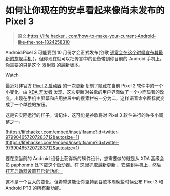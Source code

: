 # 如何让你现在的安卓看起来像尚未发布的 Pixel 3

> 原文:[https://life hacker . com/how-to-make-your-current-Android-like-the-not-1824258310](https://lifehacker.com/how-to-make-your-current-android-look-like-the-not-yet-1824258310)

Android:Pixel 3 可能要到 10 月份才会正式发布(谷歌 [通常会在这个时候宣布其最新的旗舰手机](https://lifehacker.com/how-does-google-s-pixel-2-stack-up-to-its-predecessor-1819148085) )，但你现在就可以把传言中的设备带到你目前的 Android 手机上。你需要的只是这个 [发射器](https://lifehacker.com/five-best-android-home-screen-replacements-1554069893) 的最新版本。

Watch

最近对非官方 [Pixel 2 启动器](https://forum.xda-developers.com/attachment.php?attachmentid=4461943&d=1522426516) 的一次更新复制了隐藏在当前 Pixel 2 软件中的一个小变化。由 [XDA 开发者](https://www.xda-developers.com/google-pixel-launcher-search-bar-google-pixel-3/) 发现，这次更新对谷歌的用户界面做了一个小而显著的改变。出现在手机主屏幕和应用抽屉中的搜索栏被一分为二，这样语音命令图标就变成了一个单独的按钮。

这是它实际运行的样子。请记住，这可能是谷歌将对 Pixel 3 软件进行的许多小调整之一。

 [https://lifehacker.com/embed/inset/iframe?id=twitter-979904657207283712&autosize=1](https://lifehacker.com/embed/inset/iframe?id=twitter-979904657207283712&autosize=1) 

要在您当前的 Android 设备上获得新的软件设计，您需要做的就是从 XDA 高级会员 [paphonmb](https://forum.xda-developers.com/member.php?u=6018897) 处下载这个启动器。在 这里抓取最新更新 [，安装到手机上，然后打开启动器设置开启新功能。](https://forum.xda-developers.com/attachment.php?attachmentid=4461943&d=1522426516)

这不是一个巨大的变化，但希望这能让你坚持到谷歌本周晚些时候公布 Pixel 3 和 Android PT3 的所有新功能。